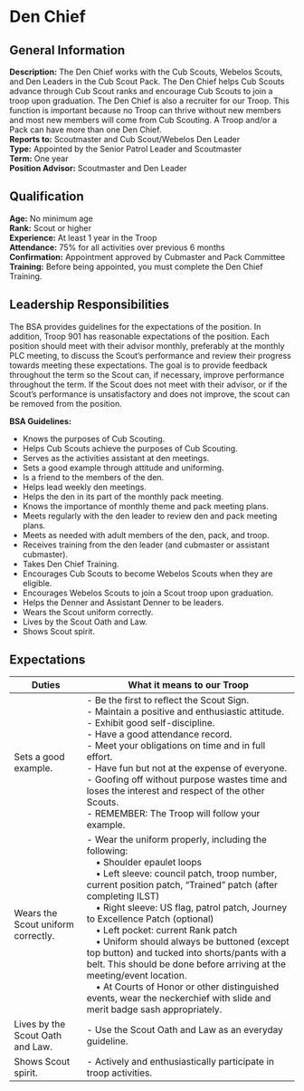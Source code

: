 # Den Chief
## General Information
**Description:**  The Den Chief works with the Cub Scouts, Webelos Scouts, and Den Leaders in the Cub Scout Pack.  The Den Chief helps Cub Scouts advance through Cub Scout ranks and encourage Cub Scouts to join a troop upon graduation.  The Den Chief is also a recruiter for our Troop.  This function is important because no Troop can thrive without new members and most new members will come from Cub Scouting.  A Troop and/or a Pack can have more than one Den Chief.\
**Reports to:**		Scoutmaster and Cub Scout/Webelos Den Leader\
**Type:**			Appointed by the Senior Patrol Leader and Scoutmaster\
**Term:**			One year\
**Position Advisor:**	Scoutmaster and Den Leader

## Qualification
**Age:**			No minimum age\
**Rank:**			Scout or higher\
**Experience:**		At least 1 year in the Troop\
**Attendance:**		75% for all activities over previous 6 months\
**Confirmation:**		Appointment approved by Cubmaster and Pack Committee\
**Training:**	Before being appointed, you must complete the Den Chief Training.

## Leadership Responsibilities
The BSA provides guidelines for the expectations of the position.  In addition, Troop 901 has reasonable expectations of the position.  Each position should meet with their advisor monthly, preferably at the monthly PLC meeting, to discuss the Scout’s performance and review their progress towards meeting these expectations.  The goal is to provide feedback throughout the term so the Scout can, if necessary, improve performance throughout the term.  If the Scout does not meet with their advisor, or if the Scout’s performance is unsatisfactory and does not improve, the scout can be removed from the position. 

**BSA Guidelines:**
- Knows the purposes of Cub Scouting.
- Helps Cub Scouts achieve the purposes of Cub Scouting.
- Serves as the activities assistant at den meetings.
- Sets a good example through attitude and uniforming.
- Is a friend to the members of the den.
- Helps lead weekly den meetings.
- Helps the den in its part of the monthly pack meeting.
- Knows the importance of monthly theme and pack meeting plans.
- Meets regularly with the den leader to review den and pack meeting plans.
- Meets as needed with adult members of the den, pack, and troop.
- Receives training from the den leader (and cubmaster or assistant cubmaster).
- Takes Den Chief Training.
- Encourages Cub Scouts to become Webelos Scouts when they are eligible.
- Encourages Webelos Scouts to join a Scout troop upon graduation.
- Helps the Denner and Assistant Denner to be leaders.
- Wears the Scout uniform correctly.
- Lives by the Scout Oath and Law.
- Shows Scout spirit.

## Expectations
| Duties | What it means to our Troop |
| ------ | -------------------------- |
| Sets a good example. | - Be the first to reflect the Scout Sign.<br>- Maintain a positive and enthusiastic attitude.<br>- Exhibit good self-discipline.<br>- Have a good attendance record.<br>- Meet your obligations on time and in full effort.<br>- Have fun but not at the expense of everyone.<br>- Goofing off without purpose wastes time and loses the interest and respect of the other Scouts.<br>- REMEMBER:  The Troop will follow your example.
| Wears the Scout uniform correctly. | - Wear the uniform properly, including the following:<br>&emsp;• Shoulder epaulet loops<br>&emsp;• Left sleeve: council patch, troop number, current position patch, “Trained” patch (after completing ILST)<br>&emsp;• Right sleeve: US flag, patrol patch, Journey to Excellence Patch (optional)<br>&emsp;• Left pocket: current Rank patch<br>&emsp;• Uniform should always be buttoned (except top button) and tucked into shorts/pants with a belt.  This should be done before arriving at the meeting/event location.<br>&emsp;• At Courts of Honor or other distinguished events, wear the neckerchief with slide and merit badge sash appropriately. |
| Lives by the Scout Oath and Law. | - Use the Scout Oath and Law as an everyday guideline. |
| Shows Scout spirit. | - Actively and enthusiastically participate in troop activities. |
